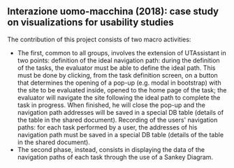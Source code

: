 ## Interazione uomo-macchina (2018): case study on visualizations for usability studies

The contribution of this project consists of two macro activities:
- The first, common to all groups, involves the extension of UTAssistant in two points: definition of the ideal navigation path: during the definition of the tasks, the evaluator must be able to define the ideal path. This must be done by clicking, from the task definition screen, on a button that determines the opening of a pop-up (e.g. modal in bootstrap) with the site to be evaluated inside, opened to the home page of the task; the evaluator will navigate the site following the ideal path to complete the task in progress. When finished, he will close the pop-up and the navigation path addresses will be saved in a special DB table (details of the table in the shared document). Recording of the users' navigation paths: for each task performed by a user, the addresses of his navigation path must be saved in a special DB table (details of the table in the shared document).
- The second phase, instead, consists in displaying the data of the navigation paths of each task through the use of a Sankey Diagram.
